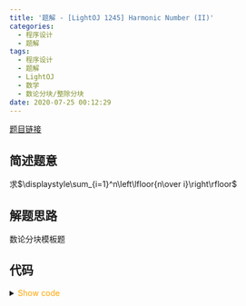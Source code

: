 ```yaml
---
title: '题解 - [LightOJ 1245] Harmonic Number (II)'
categories:
  - 程序设计
  - 题解
tags:
  - 程序设计
  - 题解
  - LightOJ
  - 数学
  - 数论分块/整除分块
date: 2020-07-25 00:12:29
---
```

[题目链接](http://lightoj.com/volume_showproblem.php?problem=1245)

<!-- more -->

## 简述题意

求$\displaystyle\sum_{i=1}^n\left\lfloor{n\over i}\right\rfloor$

## 解题思路

数论分块模板题

## 代码

<details>
<summary><font color='orange'>Show code</font></summary>

```cpp
/*
 * @Author: Tifa
 * @LastEditTime: 2020-07-25 00:12:29
 * @Description: LightOJ 1245
 */

#include <cstdio>
using i64 = int64_t;
int main() {
  int kase;
  scanf("%d", &kase);
  for (int cnt = 1; cnt <= kase; ++cnt) {
    i64 n;
    scanf("%lld", &n);
    i64 ans = 0;
    for (i64 l = 1, r = 0; l <= n; l = r + 1) {
      r = n / (n / l);
      ans += (r - l + 1) * (n / l);
    }
    printf("Case %d: %lld\n", cnt, ans);
  }
  return 0;
}
```

</details>
